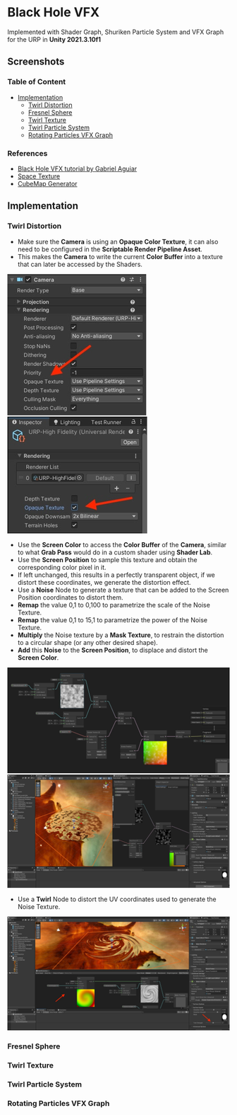 # Black Hole VFX

Implemented with Shader Graph, Shuriken Particle System and VFX Graph for the URP in **Unity 2021.3.10f1**

## Screenshots

### Table of Content

- [Implementation](#implementation)
  - [Twirl Distortion](#twirl-distortion)
  - [Fresnel Sphere](#fresnel-sphere)
  - [Twirl Texture](#twirl-texture)
  - [Twirl Particle System](#twirl-particle-system)
  - [Rotating Particles VFX Graph](#rotating-particles-vfx-graph)

### References

- [Black Hole VFX tutorial by Gabriel Aguiar](https://www.youtube.com/watch?v=FlE8e1JwVzs)
- [Space Texture](https://unsplash.com/photos/-hI5dX2ObAs)
- [CubeMap Generator](https://jonaszeitler.se/cubemap-toastmap-generator/)

## Implementation

### Twirl Distortion

- Make sure the **Camera** is using an **Opaque Color Texture**, it can also need to be configured in the **Scriptable Render Pipeline Asset**.
- This makes the **Camera** to write the current **Color Buffer** into a texture that can later be accessed by the Shaders.

![Picture](./docs/1.jpg)
![Picture](./docs/2.jpg)

- Use the **Screen Color** to access the **Color Buffer** of the **Camera**, similar to what **Grab Pass** would do in a custom shader using **Shader Lab**.
- Use the **Screen Position** to sample this texture and obtain the corresponding color pixel in it.
- If left unchanged, this results in a perfectly transparent object, if we distort these coordinates, we generate the distortion effect.
- Use a **Noise** Node to generate a texture that can be added to the Screen Position coordinates to distort them.
- **Remap** the value 0,1 to 0,100 to parametrize the scale of the Noise Texture.
- **Remap** the value 0,1 to 15,1 to parametrize the power of the Noise Texture.
- **Multiply** the Noise texture by a **Mask Texture**, to restrain the distortion to a circular shape (or any other desired shape).
- **Add** this **Noise** to the **Screen Position**, to displace and distort the **Screen Color**.

![Picture](./docs/3.jpg)
![Picture](./docs/4.jpg)

- Use a **Twirl** Node to distort the UV coordinates used to generate the Noise Texture.

![Picture](./docs/5.jpg)

### Fresnel Sphere

### Twirl Texture

### Twirl Particle System

### Rotating Particles VFX Graph
